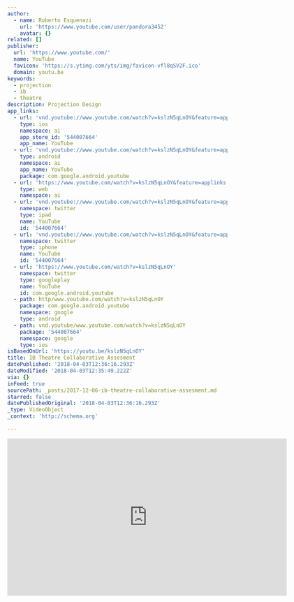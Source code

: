 ```yaml
---
author:
  - name: Roberto Esquenazi
    url: 'https://www.youtube.com/user/pandora3452'
    avatar: {}
related: []
publisher:
  url: 'https://www.youtube.com/'
  name: YouTube
  favicon: 'https://s.ytimg.com/yts/img/favicon-vfl8qSV2F.ico'
  domain: youtu.be
keywords:
  - projection
  - ib
  - theatre
description: Projection Design
app_links:
  - url: 'vnd.youtube://www.youtube.com/watch?v=kslzN5qLnOY&feature=applinks'
    type: ios
    namespace: ai
    app_store_id: '544007664'
    app_name: YouTube
  - url: 'vnd.youtube://www.youtube.com/watch?v=kslzN5qLnOY&feature=applinks'
    type: android
    namespace: ai
    app_name: YouTube
    package: com.google.android.youtube
  - url: 'https://www.youtube.com/watch?v=kslzN5qLnOY&feature=applinks'
    type: web
    namespace: ai
  - url: 'vnd.youtube://www.youtube.com/watch?v=kslzN5qLnOY&feature=applinks'
    namespace: twitter
    type: ipad
    name: YouTube
    id: '544007664'
  - url: 'vnd.youtube://www.youtube.com/watch?v=kslzN5qLnOY&feature=applinks'
    namespace: twitter
    type: iphone
    name: YouTube
    id: '544007664'
  - url: 'https://www.youtube.com/watch?v=kslzN5qLnOY'
    namespace: twitter
    type: googleplay
    name: YouTube
    id: com.google.android.youtube
  - path: http/www.youtube.com/watch?v=kslzN5qLnOY
    package: com.google.android.youtube
    namespace: google
    type: android
  - path: vnd.youtube/www.youtube.com/watch?v=kslzN5qLnOY
    package: '544007664'
    namespace: google
    type: ios
isBasedOnUrl: 'https://youtu.be/kslzN5qLnOY'
title: IB Theatre Collaborative Assesment
datePublished: '2018-04-03T12:36:16.293Z'
dateModified: '2018-04-03T12:35:49.222Z'
via: {}
inFeed: true
sourcePath: _posts/2017-12-06-ib-theatre-collaborative-assesment.md
starred: false
datePublishedOriginal: '2018-04-03T12:36:16.293Z'
_type: VideoObject
_context: 'http://schema.org'

---
```

<iframe src="https://cdn.embedly.com/widgets/media.html?url=http%3A%2F%2Fwww.youtube.com%2Fwatch%3Fv%3DkslzN5qLnOY&amp;src=https%3A%2F%2Fwww.youtube.com%2Fembed%2FkslzN5qLnOY%3Ffeature%3Doembed&amp;type=text%2Fhtml&amp;key=b7d04c9b404c499eba89ee7072e1c4f7&amp;schema=youtube" width="640" height="360" scrolling="no" frameborder="0" allowfullscreen="" style=""></iframe>